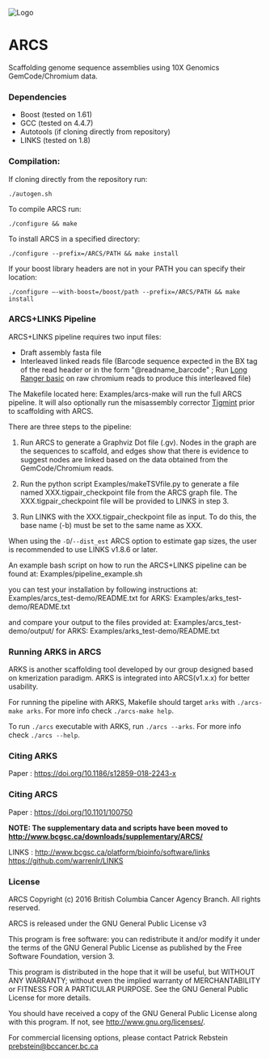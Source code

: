 ![Logo](https://github.com/bcgsc/arcs/blob/master/arcs-logo.png)

# ARCS

Scaffolding genome sequence assemblies using 10X Genomics GemCode/Chromium data.

### Dependencies
* Boost (tested on 1.61)
* GCC (tested on 4.4.7)
* Autotools (if cloning directly from repository) 
* LINKS (tested on 1.8)

### Compilation:
If cloning directly from the repository run:
```
./autogen.sh
```
To compile ARCS run:
```
./configure && make
```
To install ARCS in a specified directory:
```
./configure --prefix=/ARCS/PATH && make install
```
If your boost library headers are not in your PATH you can specify their location:
```
./configure –-with-boost=/boost/path --prefix=/ARCS/PATH && make install
```

### ARCS+LINKS Pipeline 

ARCS+LINKS pipeline requires two input files:
* Draft assembly fasta file
* Interleaved linked reads file (Barcode sequence expected in the BX tag of the read header or in the form "@readname_barcode" ; Run [Long Ranger basic](https://support.10xgenomics.com/genome-exome/software/pipelines/latest/what-is-long-ranger) on raw chromium reads to produce this interleaved file)

The Makefile located here: Examples/arcs-make will run the full ARCS pipeline. It will also optionally run the misassembly corrector [Tigmint](https://github.com/bcgsc/tigmint) prior to scaffolding with ARCS.

There are three steps to the pipeline:

1. Run ARCS to generate a Graphviz Dot file (.gv). Nodes in the graph are the sequences to scaffold, and edges show that there is evidence to suggest nodes are linked based on the data obtained from the GemCode/Chromium reads.

2. Run the python script Examples/makeTSVfile.py to generate a file named XXX.tigpair_checkpoint file from the ARCS graph file. The XXX.tigpair_checkpoint file will be provided to LINKS in step 3.

3. Run LINKS with the XXX.tigpair_checkpoint file as input. To do this, the base name (-b) must be set to the same name as XXX.

When using the `-D`/`--dist_est` ARCS option to estimate gap sizes, the user is recommended to use LINKS v1.8.6 or later.

An example bash script on how to run the ARCS+LINKS pipeline can be found at: Examples/pipeline_example.sh

you can test your installation by following instructions at: Examples/arcs_test-demo/README.txt
for ARKS: Examples/arks_test-demo/README.txt

and compare your output to the files provided at: Examples/arcs_test-demo/output/ 
for ARKS: Examples/arks_test-demo/README.txt

### Running ARKS in ARCS

ARKS is another scaffolding tool developed by our group designed based on kmerization paradigm. ARKS is integrated into ARCS(v1.x.x) for better usability.

For running the pipeline with ARKS, Makefile should target `arks` with `./arcs-make arks`. For more info check `./arcs-make help`.

To run `./arcs` executable with ARKS, run `./arcs --arks`. For more info check `./arcs --help`.

### Citing ARKS

Paper :
https://doi.org/10.1186/s12859-018-2243-x

### Citing ARCS

Paper :
https://doi.org/10.1101/100750

**NOTE: The supplementary data and scripts have been moved to http://www.bcgsc.ca/downloads/supplementary/ARCS/**

LINKS :
http://www.bcgsc.ca/platform/bioinfo/software/links
https://github.com/warrenlr/LINKS


### License  

ARCS Copyright (c) 2016 British Columbia Cancer Agency Branch.  All rights reserved.

ARCS is released under the GNU General Public License v3

This program is free software: you can redistribute it and/or modify it under the terms of the GNU General Public License as published by the Free Software Foundation, version 3.

This program is distributed in the hope that it will be useful, but WITHOUT ANY WARRANTY; without even the implied warranty of MERCHANTABILITY or FITNESS FOR A PARTICULAR PURPOSE. See the GNU General Public License for more details.

You should have received a copy of the GNU General Public License along with this program. If not, see <http://www.gnu.org/licenses/>.

For commercial licensing options, please contact Patrick Rebstein <prebstein@bccancer.bc.ca>
